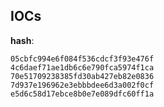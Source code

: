 
## IOCs

__hash__:

```text
05cbfc994e6f084f536cdcf3f93e476f
4c6daef71ae1db6c6e790fca5974f1ca
70e51709238385fd30ab427eb82e0836
7d937e196962e3ebbbdee6d3a002f0cf
e5d6c58d17ebce8b0e7e089dfc60ff1a
```